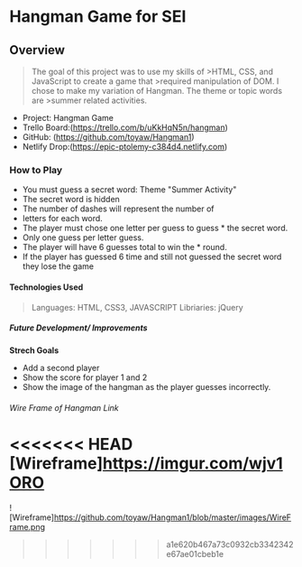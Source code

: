 # Hangman Game for SEI #

## Overview ##
>The goal of this project was to use my skills of >HTML, CSS, and JavaScript to create a game that >required manipulation of DOM. I chose to make my variation of Hangman. The theme or topic words are >summer related activities. 

* Project: Hangman Game
* Trello Board:(https://trello.com/b/uKkHqN5n/hangman)
* GitHub: (https://github.com/toyaw/Hangman1) 
* Netlify Drop:(https://epic-ptolemy-c384d4.netlify.com) 

### How to Play ###
* You must guess a secret word: Theme "Summer Activity"
* The secret word is hidden
* The number of dashes will represent the number of 
* letters for each word.
* The player must chose one letter per guess to guess * the secret word.
* Only one guess per letter guess.
* The player will have 6 guesses total to win the  * round. 
* If the player has guessed 6 time and still not guessed the secret word they lose the game 

#### Technologies Used ####
>Languages: HTML, CSS3, JAVASCRIPT
>Libriaries: jQuery


##### Future Development/ Improvements ######
**Strech Goals**
* Add a second player
* Show the score for player 1 and 2
* Show the image of the hangman as the player guesses incorrectly. 

###### Wire Frame of Hangman Link ######
<<<<<<< HEAD
 [Wireframe]https://imgur.com/wjv1ORO
=======
  ![Wireframe]https://github.com/toyaw/Hangman1/blob/master/images/WireFrame.png
>>>>>>> a1e620b467a73c0932cb3342342e67ae01cbeb1e
